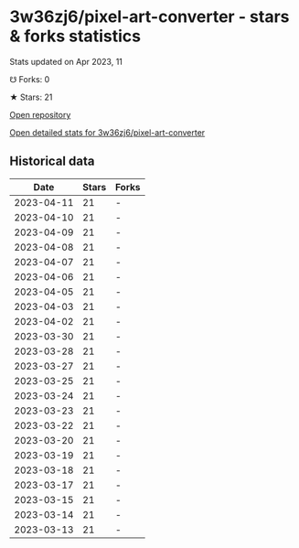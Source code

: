 # 3w36zj6/pixel-art-converter - stars & forks statistics

Stats updated on Apr 2023, 11

☋ Forks: 0

★ Stars: 21

[Open repository](https://github.com/3w36zj6/pixel-art-converter)

[Open detailed stats for 3w36zj6/pixel-art-converter](https://reviewgithub.com/rep/3w36zj6/pixel-art-converter)

## Historical data
| Date | Stars | Forks |
|------|-------|-------|
| 2023-04-11 | 21 | - | 
| 2023-04-10 | 21 | - | 
| 2023-04-09 | 21 | - | 
| 2023-04-08 | 21 | - | 
| 2023-04-07 | 21 | - | 
| 2023-04-06 | 21 | - | 
| 2023-04-05 | 21 | - | 
| 2023-04-03 | 21 | - | 
| 2023-04-02 | 21 | - | 
| 2023-03-30 | 21 | - | 
| 2023-03-28 | 21 | - | 
| 2023-03-27 | 21 | - | 
| 2023-03-25 | 21 | - | 
| 2023-03-24 | 21 | - | 
| 2023-03-23 | 21 | - | 
| 2023-03-22 | 21 | - | 
| 2023-03-20 | 21 | - | 
| 2023-03-19 | 21 | - | 
| 2023-03-18 | 21 | - | 
| 2023-03-17 | 21 | - | 
| 2023-03-15 | 21 | - | 
| 2023-03-14 | 21 | - | 
| 2023-03-13 | 21 | - | 

